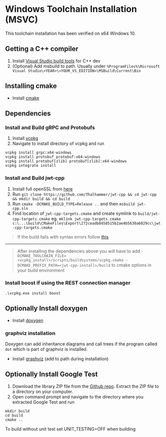 # Windows Toolchain Installation (MSVC)

This toolchain installation has been verified on x64 Windows 10.

## Getting a C++ compiler

1. Install [Visual Studio build tools](https://visualstudio.microsoft.com/downloads/) for C++ dev
2. (Optional) Add msbuild to path. Usually under `%ProgramFiles%\Microsoft Visual Studio\<YEAR>\<YOUR_VS_EDITION>\MSBuild\Current\Bin`

## Installing cmake

* Install [cmake](https://cmake.org/download/)

## Dependencies

### Install and Build gRPC and Protobufs

1. Install [vcpkg](https://vcpkg.io/en/getting-started)
2. Navigate to install directory of vcpkg and run
```
vcpkg install grpc:x64-windows
vcpkg install protobuf protobuf:x64-windows
vcpkg install protobuf[zlib] protobuf[zlib]:x64-windows
vcpkg integrate install
```

### Install and Build jwt-cpp

1. Install full openSSL from [here](https://slproweb.com/products/Win32OpenSSL.html)
2. Run `git clone https://github.com/Thalhammer/jwt-cpp && cd jwt-cpp && mkdir build && cd build`
3. Run `cmake -DCMAKE_BUILD_TYPE=Release ..` and then `msbuild jwt-cpp.sln`
4. Find location of `jwt-cpp-targets.cmake` and create symlink to `build/jwt-cpp-targets.cmake` eg. `mklink jwt-cpp-targets.cmake c:\...\build\CMakeFiles\Export\272ceadb8458515b2ae4b5630a6029cc\jwt-cpp-targets.cmake`

> If the build fails with syntax errors follow [this](https://github.com/Thalhammer/jwt-cpp/blob/master/docs/faqs.md#building-on-windows-fails-with-syntax-errors)
___
> After installing the dependencies above you will have to add `-DCMAKE_TOOLCHAIN_FILE=<vcpkg_install>/scripts/buildsystems/vcpkg.cmake -DCMAKE_PREFIX_PATH=<jwt-cpp-install>/build` to cmake options in your build environment

### Install boost if using the REST connection manager

```
.\vcpkg.exe install boost
```

## Optionally Install doxygen

* Install [doxygen](https://www.doxygen.nl/download.html)

### graphviz installation

Doxygen can add inheritance diagrams and call trees if the program called `dot`
which is part of graphviz is installed.

* Install [graphviz](https://graphviz.org/download/) (add to path during installation)

## Optionally Install Google Test

1. Download the library ZIP file from the [Github repo](https://github.com/google/googletest/tree/release-1.10.0).  Extract the ZIP file to a directory on your computer.
2. Open command prompt and navigate to the directory where you extracted Google Test and run

```
mkdir build
cd build
cmake ..
```

To build without unit test set UNIT_TESTING=OFF when building
